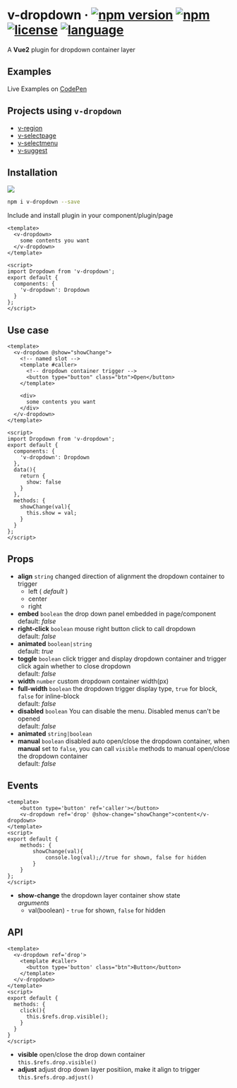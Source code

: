 # v-dropdown &middot; [![npm version](https://img.shields.io/npm/v/v-dropdown.svg)](https://www.npmjs.com/package/v-dropdown) [![npm](https://img.shields.io/npm/dy/v-dropdown.svg)](https://www.npmjs.com/package/v-dropdown) [![license](https://img.shields.io/badge/license-MIT-brightgreen.svg)](https://mit-license.org/) [![language](https://img.shields.io/badge/language-Vue2-brightgreen.svg)](https://www.npmjs.com/package/v-dropdown)

A **Vue2** plugin for dropdown container layer

## Examples

Live Examples on [CodePen](https://codepen.io/terry05/pen/BggbrK)

## Projects using `v-dropdown`

- [v-region](https://github.com/TerryZ/v-region)
- [v-selectpage](https://github.com/TerryZ/v-selectpage)
- [v-selectmenu](https://github.com/TerryZ/v-selectmenu)
- [v-suggest](https://github.com/TerryZ/v-suggest)

## Installation

<a href="https://nodei.co/npm/v-dropdown/"><img src="https://nodei.co/npm/v-dropdown.png"></a>

```bash
npm i v-dropdown --save
```

Include and install plugin in your component/plugin/page

```vue
<template>
  <v-dropdown>
    some contents you want
  </v-dropdown>
</template>

<script>
import Dropdown from 'v-dropdown';
export default {
  components: {
    'v-dropdown': Dropdown
  }
};
</script>
```

## Use case

```vue
<template>
  <v-dropdown @show="showChange">
    <!-- named slot -->
    <template #caller>
      <!-- dropdown container trigger -->
      <button type="button" class="btn">Open</button>
    </template>
    
    <div>
      some contents you want
    </div>
  </v-dropdown>
</template>

<script>
import Dropdown from 'v-dropdown';
export default {
  components: {
    'v-dropdown': Dropdown
  },
  data(){
    return {
      show: false
    }
  },
  methods: {
    showChange(val){
      this.show = val;
    }
  }
};
</script>
```

## Props

- **align** `string` changed direction of alignment the dropdown container to trigger
  - left ( *default* )
  - center
  - right
- **embed** `boolean` the drop down panel embedded in page/component  
default: *false*
- **right-click** `boolean` mouse right button click to call dropdown  
default: *false*
- **animated** `boolean|string`  
default: *true*
- **toggle** `boolean` click trigger and display dropdown container and trigger click again whether to close dropdown  
default: *false*
- **width** `number` custom dropdown container width(px)
- **full-width** `boolean` the dropdown trigger display type, `true` for block, `false` for inline-block  
default: *false*
- **disabled** `boolean` You can disable the menu. Disabled menus can't be opened  
default: *false*
- **animated** `string|boolean`
- **manual** `boolean` disabled auto open/close the dropdown container, when **manual** set to `false`, you can call `visible` methods to manual open/close the dropdown container  
default: *false*

## Events

```vue
<template>
    <button type='button' ref='caller'></button>
    <v-dropdown ref='drop' @show-change="showChange">content</v-dropdown>
</template>
<script>
export default {
    methods: {
        showChange(val){
            console.log(val);//true for shown, false for hidden
        }
    }
};
</script>
```

- **show-change** the dropdown layer container show state  
*arguments*  
    - val(boolean) - `true` for shown, `false` for hidden

## API

```vue
<template>
  <v-dropdown ref='drop'>
    <template #caller>
      <button type='button' class="btn">Button</button>
    </template>
  </v-dropdown>
</template>
<script>
export default {
  methods: {
    click(){
      this.$refs.drop.visible();
    }
  }
}
</script>
```

- **visible** open/close the drop down container  
`this.$refs.drop.visible()`  
- **adjust** adjust drop down layer positiion, make it align to trigger  
`this.$refs.drop.adjust()`  
